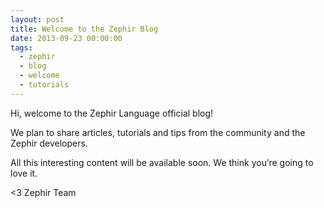 ```yaml
---
layout: post
title: Welcome to the Zephir Blog
date: 2013-09-23 00:00:00
tags:
  - zephir
  - blog
  - welcome
  - tutorials
---
```


Hi, welcome to the Zephir Language official blog! 

We plan to share articles, tutorials and tips from the community and the Zephir developers. 

All this interesting content will be available soon. We think you’re going to love it.

<3 Zephir Team